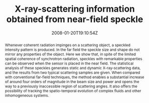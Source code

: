 ---
title: "X-ray-scattering information obtained from near-field speckle"
authors:
- R. Cerbino
- L. Peverini
- M. A. C. Potenza
- A. Robert
- P. Bösecke
- M. Giglio

#author_notes:
#- "author1 note"
#- "author2 note"
date: "2008-01-20T19:10:54Z"
doi: "10.1038/nphys837"

# Schedule page publish date (NOT publication's date).
publishDate: "2024-04-15T00:00:00Z"

# Publication type.
# Legend: 0 = Uncategorized; 1 = Conference paper; 2 = Journal article;
# 3 = Preprint / Working Paper; 4 = Report; 5 = Book; 6 = Book section;
# 7 = Thesis; 8 = Patent
publication_types: ["article-journal"]

# Publication name and optional abbreviated publication name.
publication: "*Nature Physics* **4**, 238-243"
publication_short: "*Nat. Phys.* **4**, 238-243"

abstract: "Whenever coherent radiation impinges on a scattering object, a speckled intensity pattern is produced. In the far field the speckle size and shape do not mirror any properties of the object. Here we show that, in spite of the limited spatial coherence of synchrotron radiation, speckles with remarkable properties can be observed when the sensor is placed in the near field. The statistical analysis of these speckles generates static and dynamic X-ray-scattering data, and the results from two typical scattering samples are given. When compared with conventional far-field techniques, the method enables a substantial increase of around four orders of magnitude in the beam size and power and opens the way to a previously inaccessible region of scattering angles. It also offers the possibility of tracking the spatio-temporal evolution of complex fluids and other inhomogeneous systems."

# Summary. An optional shortened abstract.
summary:

tags:
#- tag1
#- tag2
featured: false

links:
#- name: Link
#  url: "link..."
#url_pdf: ''
#url_code: ''
#url_dataset: ''
#url_poster: ''
#url_project: ''
#url_slides: ''
#url_source: ''
#url_video: ''

# Featured image
# To use, add an image named `featured.jpg/png` to your page's folder. 
#image:
#  caption: ""
#  focal_point: ""
#  preview_only: false

# Associated Projects (optional).
#   Associate this publication with one or more of your projects.
#   Simply enter your project's folder or file name without extension.
#   E.g. `internal-project` references `content/project/internal-project/index.md`.
#   Otherwise, set `projects: []`.
projects: []

# Slides (optional).
#   Associate this publication with Markdown slides.
#   Simply enter your slide deck's filename without extension.
#   E.g. `slides: "example"` references `content/slides/example/index.md`.
#   Otherwise, set `slides: ""`.
slides:

# Comments (optional).
#   Enable comments in the page.
commentable: false
---